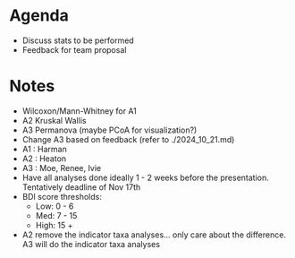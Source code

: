 # Agenda
- Discuss stats to be performed
- Feedback for team proposal

# Notes
- Wilcoxon/Mann-Whitney for A1
- A2 Kruskal Wallis
- A3 Permanova (maybe PCoA for visualization?)
- Change A3 based on feedback (refer to ./2024_10_21.md)
- A1 : Harman
- A2 : Heaton
- A3 : Moe, Renee, Ivie
- Have all analyses done ideally 1 - 2 weeks before the presentation. Tentatively deadline of Nov 17th
- BDI score thresholds:
    - Low: 0 - 6
    - Med: 7 - 15
    - High: 15 +
- A2 remove the indicator taxa analyses... only care about the difference. A3 will do the indicator taxa analyses